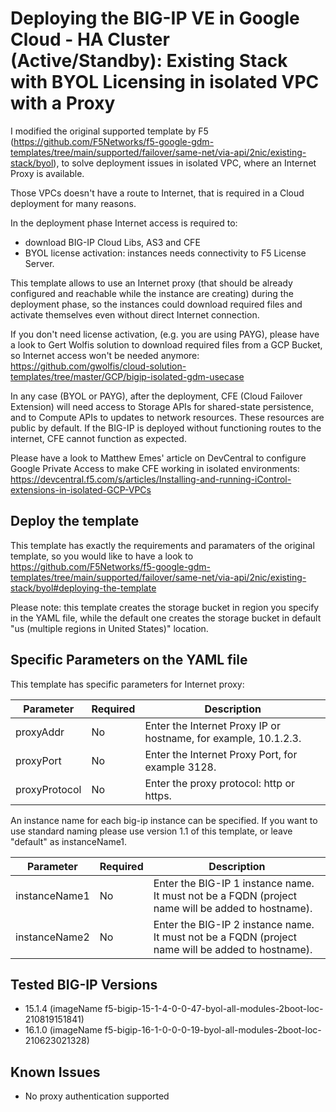 # Deploying the BIG-IP VE in Google Cloud - HA Cluster (Active/Standby): Existing Stack with BYOL Licensing in isolated VPC with a Proxy


I modified the original supported template by F5 (https://github.com/F5Networks/f5-google-gdm-templates/tree/main/supported/failover/same-net/via-api/2nic/existing-stack/byol), to solve deployment issues in isolated VPC, where an Internet Proxy is available.

Those VPCs doesn't have a route to Internet, that is required in a Cloud deployment for many reasons.

In the deployment phase Internet access is required to:
* download BIG-IP Cloud Libs, AS3 and CFE
* BYOL license activation: instances needs connectivity to F5 License Server.

This template allows to use an Internet proxy (that should be already configured and reachable while the instance are creating) during the deployment phase, so the instances could download required files and activate themselves even without direct Internet connection.

If you don't need license activation, (e.g. you are using PAYG), please have a look to Gert Wolfis solution to download required files from a GCP Bucket, so Internet access won't be needed anymore: https://github.com/gwolfis/cloud-solution-templates/tree/master/GCP/bigip-isolated-gdm-usecase

In any case (BYOL or PAYG), after the deployment, CFE (Cloud Failover Extension) will need access to Storage APIs for shared-state persistence, and to Compute APIs to updates to network resources. These resources are public by default.
If the BIG-IP is deployed without functioning routes to the internet, CFE cannot function as expected.

Please have a look to Matthew Emes' article on DevCentral to configure Google Private Access to make CFE working in isolated environments: https://devcentral.f5.com/s/articles/Installing-and-running-iControl-extensions-in-isolated-GCP-VPCs



## Deploy the template

This template has exactly the requirements and paramaters of the original template, so you would like to have a look to https://github.com/F5Networks/f5-google-gdm-templates/tree/main/supported/failover/same-net/via-api/2nic/existing-stack/byol#deploying-the-template

Please note: this template creates the storage bucket in region you specify in the YAML file, while the default one creates the storage bucket in default "us (multiple regions in United States)" location.

## Specific Parameters on the YAML file

This template has specific parameters for Internet proxy:


Parameter | Required | Description
--- | --- | ---
proxyAddr | No | Enter the Internet Proxy IP or hostname, for example, 10.1.2.3.
proxyPort | No | Enter the Internet Proxy Port, for example 3128.
proxyProtocol | No | Enter the proxy protocol: http or https.


An instance name for each big-ip instance can be specified. If you want to use standard naming please use version 1.1 of this template, or leave "default" as instanceName1.

Parameter | Required | Description
--- | --- | ---
instanceName1 | No | Enter the BIG-IP 1 instance name. It must not be a FQDN (project name will be added to hostname).
instanceName2 | No | Enter the BIG-IP 2 instance name. It must not be a FQDN (project name will be added to hostname).


## Tested BIG-IP Versions
* 15.1.4 (imageName f5-bigip-15-1-4-0-0-47-byol-all-modules-2boot-loc-210819151841)
* 16.1.0 (imageName f5-bigip-16-1-0-0-0-19-byol-all-modules-2boot-loc-210623021328)

## Known Issues

* No proxy authentication supported




